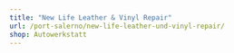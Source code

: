```yaml
---
title: "New Life Leather & Vinyl Repair"
url: /port-salerno/new-life-leather-und-vinyl-repair/
shop: Autowerkstatt
---
```

